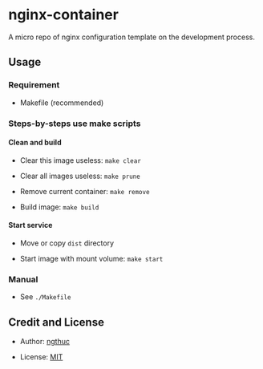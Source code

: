 # nginx-container
A micro repo of nginx configuration template on the development process.

## Usage

### Requirement

* Makefile (recommended)

### Steps-by-steps use make scripts

#### Clean and build

* Clear this image useless: `make clear`

* Clear all images useless: `make prune`

* Remove current container: `make remove`

* Build image: `make build`

#### Start service

* Move or copy `dist` directory

* Start image with mount volume: `make start`

### Manual

* See `./Makefile`

## Credit and License

* Author: [ngthuc](https://ngthuc.com/)

* License: [MIT](https://github.com/ngthucdotcom/nginx-container/blob/master/LICENSE)
